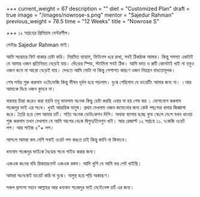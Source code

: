 +++
current_weight = 67
description = ""
diet = "Customized Plan"
draft = true
image = "/images/nowrose-s.png"
mentor = "Sajedur Rahman"
previous_weight = 78.5
time = "12 Weeks"
title = "Nowrose S"

+++
১২ সপ্তা‌হের প্রিমিয়াম মেন্টরশীপ।

মেন্টরঃ Sajedur Rahman ভাই।

আ‌মি সচরাচর ফিট থাকার চেষ্টা ক‌রি। নিয়‌মিত ব‌্যায়াম, ফিটনেস ধ‌রে রাখা, সবই ঠিকঠাক আমার। কিন্তু সমস‌্যা একটাই যে আমার ওজন প্রতি‌নিয়ত বে‌ড়েই যায়। দৌ‌ড়ের স্পিড, স্ট‌্যা‌মিনা সবই ঠিক। আমি ভাত ও রু‌টি কোনটাই খাই না তবুও ওজন ক‌মে না আ‌রো বে‌ড়েই যায়। দেখ‌তে আ‌মি মোটা না কিন্তু পেশাগত কার‌ণে ওজন নিয়ন্ত্রন বাধ‌্যতামূলক।

শেষ পর্যন্ত শুরু করলাম ও‌টো‌ফে‌জি কিন্তু ভীষন দূর্বল হ‌য়ে পড়লাম। বু‌ঝে গে‌ছিলাম যে ডা‌য়ে‌টিং আমার জন‌্য না। ।আর আমা‌কে দি‌য়ে ওজন কুম‌বে না।

বারবার চিন্তা ক‌রেও করা হয়‌নি তবু ভাবলাম অ‌নেক কিছু চেষ্টা কর‌ছি এবার না হয় শেষ বার । যোগা‌যোগ করলাম সা‌জেদুর ভাই এর সা‌থে। খুবই আন্ত‌রিক মানুষ। প্রথম দেখলাম ওজন কমা‌ে‌নোর জন‌্য কেউ পছ‌ন্দের খাবার জিজ্ঞাসা ক‌রে। তৈ‌রি হ‌য়ে গেল আমার চার্ট। স‌ত্যি অ‌নেক ডে‌ডি‌কেশন দি‌সি। অবাক ব‌্যাপার হ‌চ্ছে ফুড স্কে‌লে মে‌পে যখন খাওয়া শুরু করলাম তখন দেখলাম যে আ‌মি আ‌গের থে‌কে দ্বিগুন/তিনগুন খাই। আর রেজাল্ট ১২ সপ্তা‌হে ১১. ৭কে‌জি ও‌য়েট লস। আর সাইজ ৫"+ লস।

আস‌লে আমরা কম বে‌শি সবাই ও‌য়েট লস কর‌তে চাই কিন্তু জা‌নি না কিভা‌বে।

ধন‌্যবাদ সা‌জেদুর ভাই‌কে ধৈ‌হ্যের সা‌থে গাইড করার জন‌্য।

একএক জ‌নের ব‌ডি রিকয়ার‌মেন্ট একএক রকম। আ‌মি খু‌শি যে আ‌মি ভর পেট খাইছি।

আমরা অ‌নে‌কেই ডা‌য়েট করি না বু‌ঝে। অসুস্থ হ‌য়ে প‌ড়ি অকার‌ণে।

সকল প্রশংসা মহান আল্লাহর আর ধন‌্যবাদ সা‌জেদুর ভাই মে‌ন্টে‌নেন্স চার্ট এর জন‌্য।